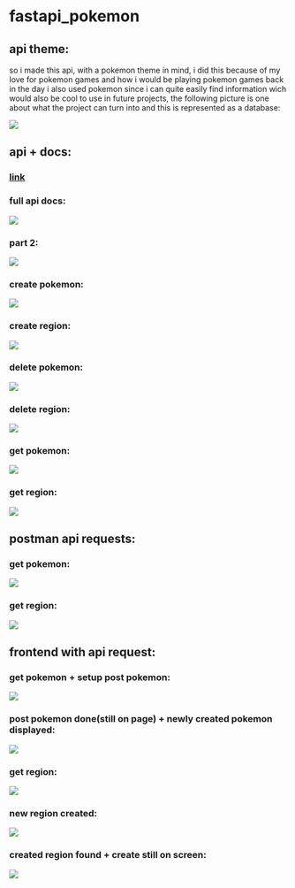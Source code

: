 # fastapi_pokemon

## api theme:

so i made this api, with a pokemon theme in mind, i did this because of my love for pokemon games and how i would be playing pokemon games back in the day
i also used pokemon since i can quite easily find information wich would also be cool to use in future projects, the following picture is one about what the project can turn into and this is represented as a database:

<img src="/img/api idea.png">


## api + docs:

### <a href="https://useritem-api-service-runemannaerts.cloud.okteto.net">link</a>

### full api docs:

<img src="/img/docs api.JPG">

### part 2:

<img src="/img/docs api 2.JPG">

### create pokemon:

<img src="/img/create pokemon.JPG">

### create region:

<img src="/img/create region.JPG">

### delete pokemon:

<img src="/img/delete pokemon.JPG">

### delete region:

<img src="/img/delete region.JPG">

### get pokemon:

<img src="/img/get 1.JPG">

### get region:

<img src="/img/get region.JPG">

## postman api requests:

### get pokemon:

<img src="/img/get pokemon.JPG">

### get region:

<img src="/img/get regions.JPG">

## frontend with api request:

### get pokemon + setup post pokemon:

<img src="/img/site get pokemon and about to post caterpie.JPG">

### post pokemon done(still on page) + newly created pokemon displayed:

<img src="/img/just created caterpie + newly created caterpie displayed.JPG">

### get region:

<img src="/img/get region kanto.JPG">

### new region created: 

<img src="/img/created new region.JPG">

### created region found + create still on screen:

<img src="/img/created region found.JPG">
